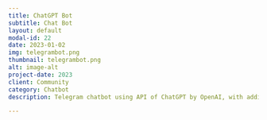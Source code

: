 ```yaml
---
title: ChatGPT Bot
subtitle: Chat Bot
layout: default
modal-id: 22
date: 2023-01-02
img: telegrambot.png
thumbnail: telegrambot.png
alt: image-alt
project-date: 2023
client: Community
category: Chatbot
description: Telegram chatbot using API of ChatGPT by OpenAI, with additional feature like awesome chatgpt prompt from GitHub

---
```

